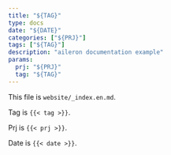 ```yaml
---
title: "${TAG}"
type: docs
date: "${DATE}"
categories: ["${PRJ}"]
tags: ["${TAG}"]
description: "aileron documentation example"
params:
  prj: "${PRJ}"
  tag: "${TAG}"
---
```


This file is `website/_index.en.md`.

Tag is `{{< tag >}}`.

Prj is `{{< prj >}}`.

Date is `{{< date >}}`.
